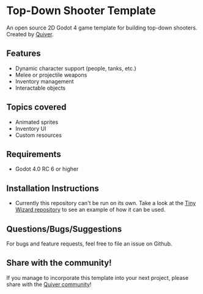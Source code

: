 # Top-Down Shooter Template
An open source 2D Godot 4 game template for building top-down shooters.
Created by [Quiver](https://quiver.dev).

## Features
- Dynamic character support (people, tanks, etc.)
- Melee or projectile weapons
- Inventory management
- Interactable objects

## Topics covered
- Animated sprites
- Inventory UI
- Custom resources

## Requirements
* Godot 4.0 RC 6 or higher

## Installation Instructions
* Currently this repository can't be run on its own. Take a look at the [Tiny Wizard repository](https://github.com/quiver-dev/tiny-wizard-demo) to see an example of how it can be used.

## Questions/Bugs/Suggestions
For bugs and feature requests, feel free to file an issue on Github.

## Share with the community!
If you manage to incorporate this template into your next project, please share with the [Quiver community](https://quiver.dev/)!
